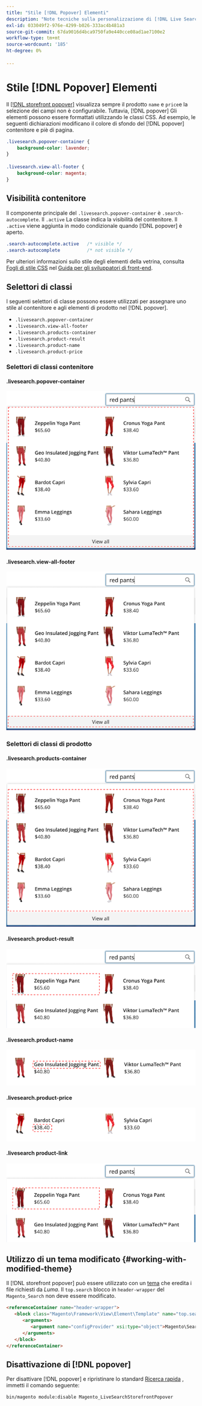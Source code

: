 ```yaml
---
title: "Stile [!DNL Popover] Elementi"
description: "Note tecniche sulla personalizzazione di [!DNL Live Search storefront popover]"
exl-id: 033049f2-976e-4299-b026-333ac4b481a3
source-git-commit: 67da9016d4bca9750fa9e440cce08ad1ae7100e2
workflow-type: tm+mt
source-wordcount: '185'
ht-degree: 0%

---
```


# Stile [!DNL Popover] Elementi

Il [[!DNL storefront popover]](storefront-popover.md) visualizza sempre il prodotto `name` e `price`e la selezione dei campi non è configurabile. Tuttavia, [!DNL popover] Gli elementi possono essere formattati utilizzando le classi CSS. Ad esempio, le seguenti dichiarazioni modificano il colore di sfondo del [!DNL popover] contenitore e piè di pagina.

```css
.livesearch.popover-container {
    background-color: lavender;
}

.livesearch.view-all-footer {
    background-color: magenta;
}
```

## Visibilità contenitore

Il componente principale del `.livesearch.popover-container` è `.search-autocomplete`.  Il `.active` La classe indica la visibilità del contenitore. Il `.active` viene aggiunta in modo condizionale quando [!DNL popover] è aperto.

```css
.search-autocomplete.active   /* visible */
.search-autocomplete          /* not visible */
```

Per ulteriori informazioni sullo stile degli elementi della vetrina, consulta [Fogli di stile CSS](https://developer.adobe.com/commerce/frontend-core/guide/css/) nel [Guida per gli sviluppatori di front-end](https://developer.adobe.com/commerce/frontend-core/guide/).

## Selettori di classi

I seguenti selettori di classe possono essere utilizzati per assegnare uno stile al contenitore e agli elementi di prodotto nel [!DNL popover].

* `.livesearch.popover-container`
* `.livesearch.view-all-footer`
* `.livesearch.products-container`
* `.livesearch.product-result`
* `.livesearch.product-name`
* `.livesearch.product-price`

### Selettori di classi contenitore

#### .livesearch.popover-container

![[!DNL Popover] contenitore](assets/livesearch-popover-container.png)

#### .livesearch.view-all-footer

![Visualizza tutto il piè di pagina](assets/livesearch-view-all-footer.png)

### Selettori di classi di prodotto

#### .livesearch.products-container

![Contenitore prodotto](assets/livesearch-product-container.png)

#### .livesearch.product-result

![Risultato prodotto](assets/livesearch-product-result.png)

#### .livesearch.product-name

![Nome del prodotto](assets/livesearch-product-name.png)

#### .livesearch.product-price

![Prezzo del prodotto](assets/livesearch-product-price.png)

#### .livesearch product-link

![Risultato prodotto](assets/livesearch-product-link.png)

## Utilizzo di un tema modificato {#working-with-modified-theme}

Il [!DNL storefront popover] può essere utilizzato con un [tema](https://developer.adobe.com/commerce/frontend-core/guide/themes/) che eredita i file richiesti da *Luma*. Il `top.search` blocco in `header-wrapper` del `Magento_Search` non deve essere modificato.

```html
<referenceContainer name="header-wrapper">
   <block class="Magento\Framework\View\Element\Template" name="top.search" as="topSearch" template="Magento_Search::form.mini.phtml">
      <arguments>
         <argument name="configProvider" xsi:type="object">Magento\Search\ViewModel\ConfigProvider</argument>
      </arguments>
   </block>
</referenceContainer>
```

## Disattivazione di [!DNL popover]

Per disattivare [!DNL popover] e ripristinare lo standard [Ricerca rapida](https://experienceleague.adobe.com/docs/commerce-admin/catalog/catalog/search/search.html#quick-search) , immetti il comando seguente:

```bash
bin/magento module:disable Magento_LiveSearchStorefrontPopover
```
